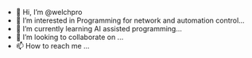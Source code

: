 - 👋 Hi, I’m @welchpro
- 👀 I’m interested in Programming for network and automation control...
- 🌱 I’m currently learning AI assisted programming...
- 💞️ I’m looking to collaborate on ...
- 📫 How to reach me ...

<!---
welchpro/welchpro is a ✨ special ✨ repository because its `README.md` (this file) appears on your GitHub profile.
You can click the Preview link to take a look at your changes.
--->
